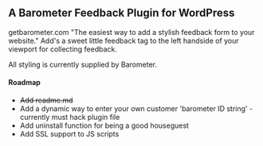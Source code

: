 ## A Barometer Feedback Plugin for WordPress

getbarometer.com "The easiest way to add a stylish feedback form to your website." Add's a sweet little feedback tag to the left handside of your viewport for collecting feedback. 

All styling is currently supplied by Barometer.

#### Roadmap

- ~~Add readme.md~~
- Add a dynamic way to enter your own customer 'barometer ID string' - currently must hack plugin file
- Add uninstall function for being a good houseguest
- Add SSL support to JS scripts
